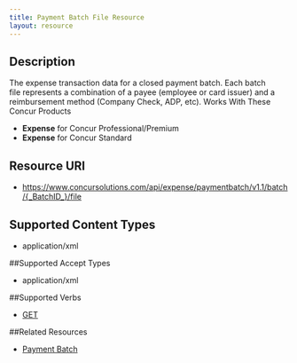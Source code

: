 ```yaml
---
title: Payment Batch File Resource 
layout: resource
---
```







## Description
The expense transaction data for a closed payment batch. Each batch file represents a combination of a payee (employee or card issuer) and a reimbursement method (Company Check, ADP, etc). Works With These Concur Products

* **Expense** for Concur Professional/Premium
* **Expense** for Concur Standard

## Resource URI
* https://www.concursolutions.com/api/expense/paymentbatch/v1.1/batch/{_BatchID_}/file

## Supported Content Types
* application/xml

##Supported Accept Types
* application/xml

##Supported Verbs
* [GET][1]

##Related Resources
* [Payment Batch][2]

[1]: https://developer.concur.com/payment-batch-file/payment-batch-file-resource/get-payment-batch-file
[2]: https://developer.concur.com/payment-batch/payment-batch-resource
